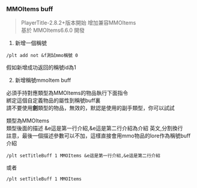 ### MMOItems buff

> PlayerTitle-2.8.2+版本開始 增加兼容MMOItems  
> 基於 MMOItems6.6.0 開發

1. 新增一個稱號
```
/plt add not &f測試mmo稱號 0
```
假如新增成功返回的稱號id為1

2. 新增稱號mmoItem buff

必須手持對應類型為MMOItems的物品執行下面指令  
綁定這個自定義物品的屬性到稱號buff裏  
請不要使用**劍**類型的物品，無效的，默認是使用的副手類型，你可以試試

類型為MMOItems  
類型後面的描述 &e這是第一行介紹,&e這是第二行介紹為介紹 英文,分割換行  
註意，最後一個描述參數可以不加，這樣直接會用mmo物品的lore作為稱號buff介紹

```
/plt setTitleBuff 1 MMOItems &e這是第一行介紹,&e這是第二行介紹
```
或者
```
/plt setTitleBuff 1 MMOItems
```